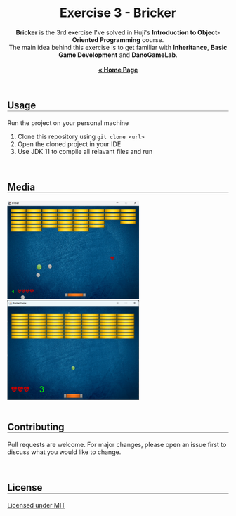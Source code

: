 <div align="center">
  <h1 align="center" style="border-bottom: none"><b>Exercise 3</b> - Bricker</h1>

  <p align="center">
    <b>Bricker</b> is the 3rd exercise I've solved in Huji's <b>Introduction to Object-Oriented Programming</b> course.
    <br>
    The main idea behind this exercise is to get familiar with <b>Inheritance</b>, <b>Basic Game Development</b> and <b>DanoGameLab</b>.
    <br>
    <br>
    <a href="https://github.com/Noamshabat1/Introduction-to-Object-Oriented-Programming"><strong>« Home Page</strong></a>
    <br>
  </p>
</div>

<br>

<div align="left">
  <h2 align="left" style="border-bottom: 1px solid gray">Usage</h2>

  <p>Run the project on your personal machine</p>
  <ol align="left">
    <li>Clone this repository using <code>git clone &lt;url&gt;</code></li>
    <li>Open the cloned project in your IDE</li>
    <li>Use JDK 11 to compile all relavant files and run</li>
  </ol>
</div>

<br>

<div align="left">
  <h2 align="left" style="border-bottom: 1px solid gray">Media</h2>

  <div align="left">
    <img src="./media/1.png" alt="1" width="300px" />
    <br>
     <img src="./media/2.png" alt="1" width="300px" />
  </div>
</div>

<br>

<div align="left">
  <h2 align="left" style="border-bottom: 1px solid gray">Contributing</h2>

  <p align="left">
    Pull requests are welcome. For major changes, please open an issue first to discuss what you would like to change.
  </p>
</div>

<br>

<div align="left">
  <h2 align="left" style="border-bottom: 1px solid gray">License</h2>

  <p align="left">
    <a href="https://choosealicense.com/licenses/mit/">Licensed under MIT</a>
  </p>
</div>
